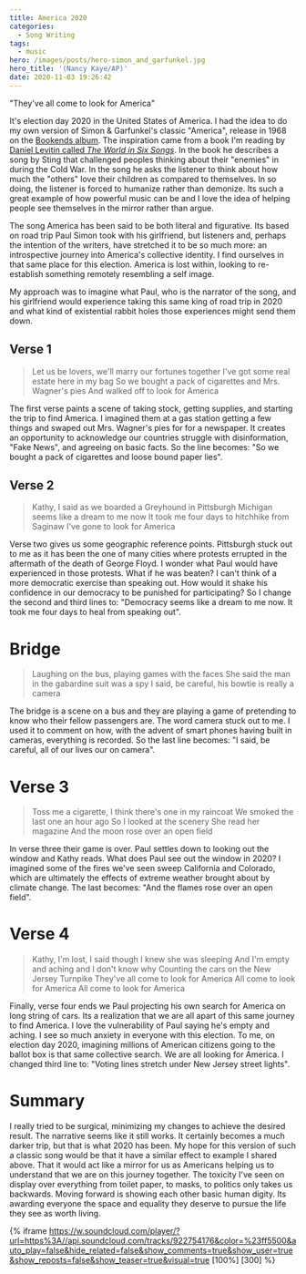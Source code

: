 ```yaml
---
title: America 2020
categories:
  - Song Writing
tags:
  - music
hero: /images/posts/hero-simon_and_garfunkel.jpg
hero_title: '(Nancy Kaye/AP)'
date: 2020-11-03 19:26:42
---
```

"They've all come to look for America"

<!-- more -->

It's election day 2020 in the United States of America.  I had the idea to do my own version of Simon & Garfunkel's classic "America", release in 1968 on the [Bookends album](https://open.spotify.com/album/3bzgbgiytguTDnwzflAZr2).  The inspiration came from a book I'm reading by [Daniel Levitin called *The World in Six Songs*](https://www.thriftbooks.com/w/the-world-in-six-songs-how-the-musical-brain-created-human-nature_daniel-j-levitin/306309/item/1493393/).  In the book he describes a song by Sting that challenged peoples thinking about their "enemies" in during the Cold War.  In the song he asks the listener to think about how much the "others" love their children as compared to themselves.  In so doing, the listener is forced to humanize rather than demonize.  Its such a great example of how powerful music can be and I love the idea of helping people see themselves in the mirror rather than argue.

The song America has been said to be both literal and figurative.  Its based on road trip Paul Simon took with his girlfriend, but listeners and, perhaps the intention of the writers, have stretched it to be so much more: an introspective journey into America's collective identity.  I find ourselves in that same place for this election.  America is lost within, looking to re-establish something remotely resembling a self image.  

My approach was to imagine what Paul, who is the narrator of the song, and his girlfriend would experience taking this same king of road trip in 2020 and what kind of existential rabbit holes those experiences might send them down.  

## Verse 1
>Let us be lovers, we'll marry our fortunes together
>I've got some real estate here in my bag
>So we bought a pack of cigarettes and Mrs. Wagner's pies
>And walked off to look for America

The first verse paints a scene of taking stock, getting supplies, and starting the trip to find America.  I imagined them at a gas station getting a few things and swaped out Mrs. Wagner's pies for for a newspaper.  It creates an opportunity to acknowledge our countries struggle with disinformation, "Fake News", and agreeing on basic facts. So the line becomes: "So we bought a pack of cigarettes and loose bound paper lies".

## Verse 2
>Kathy, I said as we boarded a Greyhound in Pittsburgh
>Michigan seems like a dream to me now
>It took me four days to hitchhike from Saginaw
>I've gone to look for America

Verse two gives us some geographic reference points.  Pittsburgh stuck out to me as it has been the one of many cities where protests errupted in the aftermath of the death of George Floyd.  I wonder what Paul would have experienced in those protests.  What if he was beaten?  I can't think of a more democratic exercise than speaking out.  How would it shake his confidence in our democracy to be punished for participating?  So I change the second and third lines to:  "Democracy seems like a dream to me now.  It took me four days to heal from speaking out".  

# Bridge
>Laughing on the bus, playing games with the faces
>She said the man in the gabardine suit was a spy
>I said, be careful, his bowtie is really a camera

The bridge is a scene on a bus and they are playing a game of pretending to know who their fellow passengers are.  The word camera stuck out to me.  I used it to comment on how, with the advent of smart phones having built in cameras, everything is recorded.  So the last line becomes: "I said, be careful, all of our lives our on camera".

# Verse 3
>Toss me a cigarette, I think there's one in my raincoat
>We smoked the last one an hour ago
>So I looked at the scenery
>She read her magazine
>And the moon rose over an open field

In verse three their game is over. Paul settles down to looking out the window and Kathy reads.  What does Paul see out the window in 2020?  I imagined some of the fires we've seen sweep California and Colorado, which are ultimately the effects of extreme weather brought about by climate change.  The last becomes: "And the flames rose over an open field".

# Verse 4
>Kathy, I'm lost, I said though I knew she was sleeping
>And I'm empty and aching and I don't know why
>Counting the cars on the New Jersey Turnpike
>They've all come to look for America
>All come to look for America
>All come to look for America

Finally, verse four ends we Paul projecting his own search for America on long string of cars.  Its a realization that we are all apart of this same journey to find America. I love the vulnerability of Paul saying he's empty and aching.  I see so much anxiety in everyone with this election.  To me, on election day 2020, imagining millions of American citizens going to the ballot box is that same collective search.  We are all looking for America.  I changed third line to: "Voting lines stretch under New Jersey street lights".

# Summary
I really tried to be surgical, minimizing my changes to achieve the desired result.  The narrative seems like it still works.  It certainly becomes a much darker trip, but that is what 2020 has been.  My hope for this version of such a classic song would be that it have a similar effect to example I shared above.  That it would act like a mirror for us as Americans helping us to understand that we are on this journey together.  The toxicity I've seen on display over everything from toilet paper, to masks, to politics only takes us backwards.  Moving forward is showing each other basic human digity. Its awarding everyone the space and equality they deserve to pursue the life they see as worth living.

{% iframe https://w.soundcloud.com/player/?url=https%3A//api.soundcloud.com/tracks/922754176&color=%23ff5500&auto_play=false&hide_related=false&show_comments=true&show_user=true&show_reposts=false&show_teaser=true&visual=true [100%] [300] %}

